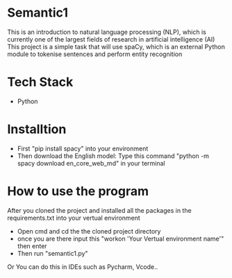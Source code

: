 # Semantic1
This is an introduction to natural language processing (NLP), which is currently one of the largest fields of research in artificial intelligence (AI)
This project is a simple task that will use spaCy, which is an external Python module to tokenise sentences and perform entity recognition

# Tech Stack
- Python

# Installtion 
- First "pip install spacy" into your environment 
- Then download the English model: Type this command "python -m spacy download en_core_web_md" in your terminal

# How to use the program 
After you cloned the project and installed all the packages in the requirements.txt into your vertual environment
- Open cmd and cd the the cloned project directory
- once you are there input this "workon 'Your Vertual environment name'" then enter
- Then run "semantic1.py"

Or You can do this in IDEs such as Pycharm, Vcode..
